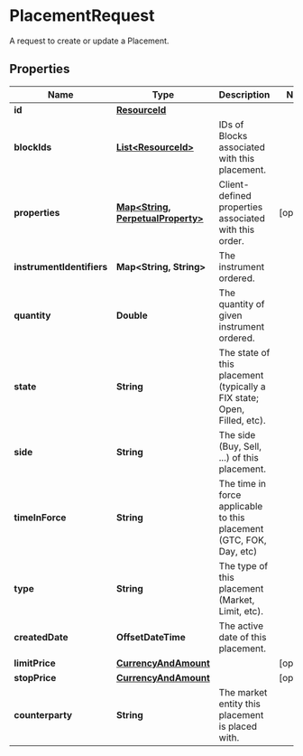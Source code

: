 

# PlacementRequest

A request to create or update a Placement.

## Properties

Name | Type | Description | Notes
------------ | ------------- | ------------- | -------------
**id** | [**ResourceId**](ResourceId.md) |  | 
**blockIds** | [**List&lt;ResourceId&gt;**](ResourceId.md) | IDs of Blocks associated with this placement. | 
**properties** | [**Map&lt;String, PerpetualProperty&gt;**](PerpetualProperty.md) | Client-defined properties associated with this order. |  [optional]
**instrumentIdentifiers** | **Map&lt;String, String&gt;** | The instrument ordered. | 
**quantity** | **Double** | The quantity of given instrument ordered. | 
**state** | **String** | The state of this placement (typically a FIX state; Open, Filled, etc). | 
**side** | **String** | The side (Buy, Sell, ...) of this placement. | 
**timeInForce** | **String** | The time in force applicable to this placement (GTC, FOK, Day, etc) | 
**type** | **String** | The type of this placement (Market, Limit, etc). | 
**createdDate** | **OffsetDateTime** | The active date of this placement. | 
**limitPrice** | [**CurrencyAndAmount**](CurrencyAndAmount.md) |  |  [optional]
**stopPrice** | [**CurrencyAndAmount**](CurrencyAndAmount.md) |  |  [optional]
**counterparty** | **String** | The market entity this placement is placed with. | 



